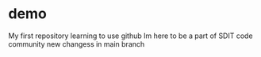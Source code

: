 # demo
My first repository
learning to use github
Im here to be a part of SDIT code community
new changess in main branch
